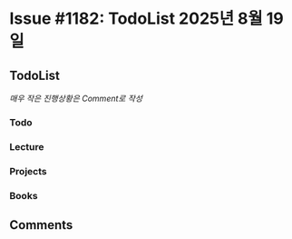 # Issue #1182: TodoList 2025년 8월 19일

## TodoList

*매우 작은 진행상황은 Comment로 작성*

### Todo  

### Lecture

### Projects

### Books


## Comments

